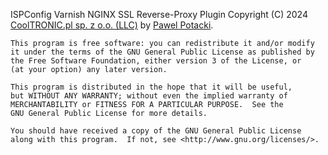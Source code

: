 ISPConfig Varnish NGINX SSL Reverse-Proxy Plugin Copyright (C) 2024 [CoolTRONIC.pl sp. z o.o. (LLC)](https://cooltronic.pl) by [Pawel Potacki](https://potacki.com).

    This program is free software: you can redistribute it and/or modify
    it under the terms of the GNU General Public License as published by
    the Free Software Foundation, either version 3 of the License, or
    (at your option) any later version.

    This program is distributed in the hope that it will be useful,
    but WITHOUT ANY WARRANTY; without even the implied warranty of
    MERCHANTABILITY or FITNESS FOR A PARTICULAR PURPOSE.  See the
    GNU General Public License for more details.

    You should have received a copy of the GNU General Public License
    along with this program.  If not, see <http://www.gnu.org/licenses/>.
